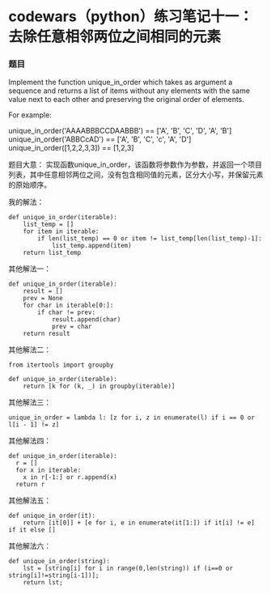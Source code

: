 # codewars（python）练习笔记十一：去除任意相邻两位之间相同的元素
### 题目
Implement the function unique_in_order which takes as argument a sequence and returns a list of items without any elements with the same value next to each other and preserving the original order of elements.

For example:

unique_in_order('AAAABBBCCDAABBB') == ['A', 'B', 'C', 'D', 'A', 'B']
unique_in_order('ABBCcAD')         == ['A', 'B', 'C', 'c', 'A', 'D']
unique_in_order([1,2,2,3,3])       == [1,2,3]

题目大意：
实现函数unique_in_order，该函数将参数作为参数，并返回一个项目列表，其中任意相邻两位之间，没有包含相同值的元素，区分大小写，并保留元素的原始顺序。

我的解法：
```
def unique_in_order(iterable):
    list_temp = []
    for item in iterable:
        if len(list_temp) == 0 or item != list_temp[len(list_temp)-1]:
            list_temp.append(item)
    return list_temp
```

其他解法一：
```
def unique_in_order(iterable):
    result = []
    prev = None
    for char in iterable[0:]:
        if char != prev:
            result.append(char)
            prev = char
    return result
```

其他解法二：
```
from itertools import groupby

def unique_in_order(iterable):
    return [k for (k, _) in groupby(iterable)]
```

其他解法三：
```
unique_in_order = lambda l: [z for i, z in enumerate(l) if i == 0 or l[i - 1] != z]
```

其他解法四：
```
def unique_in_order(iterable):
  r = []
  for x in iterable:
    x in r[-1:] or r.append(x)
  return r
```

 其他解法五：
```
def unique_in_order(it):
    return [it[0]] + [e for i, e in enumerate(it[1:]) if it[i] != e] if it else []
```

其他解法六：
```
def unique_in_order(string):
    lst = [string[i] for i in range(0,len(string)) if (i==0 or string[i]!=string[i-1])];
    return lst;

```

